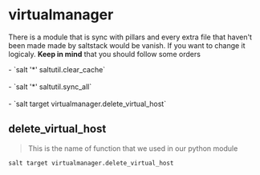 virtualmanager
================
<p>There is a module that is sync with pillars and every extra file that haven't been made made by saltstack would be vanish. If you want to change it logicaly. <strong>Keep in mind</strong> that you should follow some orders</p>
- `salt '*' saltutil.clear_cache`</br>
</br>
- `salt '*' saltutil.sync_all`</br>
</br>
- `salt target virtualmanager.delete_virtual_host`




delete_virtual_host
-----------------------
>This is the name of function that we used in our python module
```
salt target virtualmanager.delete_virtual_host
```
